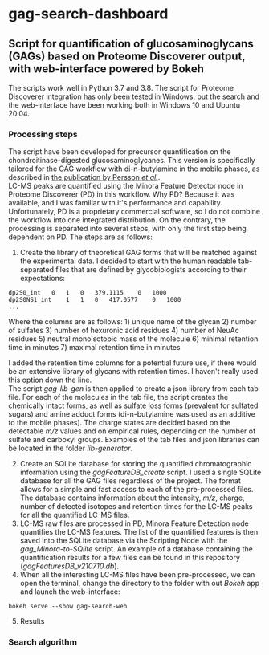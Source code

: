 # gag-search-dashboard
## Script for quantification of glucosaminoglycans (GAGs) based on Proteome Discoverer output, with web-interface powered by Bokeh

The scripts work well in Python 3.7 and 3.8. The script for Proteome Discoverer integration has only been tested in Windows, but the search and the web-interface have been working both in Windows 10 and Ubuntu 20.04.

### Processing steps

The script have been developed for precursor quantification on the chondroitinase-digested glucosaminoglycanes. This version is specifically tailored for the GAG workflow with di-n-butylamine in the mobile phases, as described in [the publication by Persson *et al.*](https://www.nature.com/articles/s41598-020-60526-0).<br>
LC-MS peaks are quantified using the Minora Feature Detector node in Proteome Discoverer (PD) in this workflow. Why PD? Because it was available, and I was familiar with it's performance and capability. Unfortunately, PD is a proprietary commercial software, so I do not combine the workflow into one integrated distribution. On the contrary, the processing is separated into several steps, with only the first step being dependent on PD. The steps are as follows:

1. Create the library of theoretical GAG forms that will be matched against the experimental data. I decided to start with the human readable tab-separated files that are defined by glycobiologists according to their expectations:
```
dp2S0_int	0	1	0	379.1115	0	1000
dp2S0NS1_int	1	1	0	417.0577	0	1000
...
```
Where the columns are as follows:
      1) unique name of the glycan
      2) number of sulfates
      3) number of hexuronic acid residues
      4) number of NeuAc residues
      5) neutral monoisotopic mass of the molecule
      6) minimal retention time in minutes
      7) maximal retention time in minutes

I added the retention time columns for a potential future use, if there would be an extensive library of glycans with retention times. I haven't really used this option down the line.<br>
The script *gag-lib-gen* is then applied to create a json library from each tab file. For each of the molecules in the tab file, the script creates the chemically intact forms, as well as sulfate loss forms (prevalent for sulfated sugars) and amine adduct forms (di-n-butylamine was used as an additive to the mobile phases). The charge states are decided based on the detectable *m/z* values and on empirical rules, depending on the number of sulfate and carboxyl groups. Examples of the tab files and json libraries can be located in the folder *lib-generator*.<br>

2. Create an SQLite database for storing the quantified chromatographic information using the *gagFeatureDB_create* script. I used a single SQLite database for all the GAG files regardless of the project. The format allows for a simple and fast access to each of the pre-processed files. The database contains information about the intensity, *m/z*, charge, number of detected isotopes and retention times for the LC-MS peaks for all the quantified LC-MS files.<br>
3. LC-MS raw files are processed in PD, Minora Feature Detection node quantifies the LC-MS features. The list of the quantified features is then saved into the SQLite database via the Scripting Node with the *gag_Minora-to-SQlite* script. An example of a database containing the quantification results for a few files can be found in this repository (*gagFeaturesDB_v210710.db*).<br>
4. When all the interesting LC-MS files have been pre-processed, we can open the terminal, change the directory to the folder with out *Bokeh* app and launch the web-interface: 
```
bokeh serve --show gag-search-web
```


5. Results

### Search algorithm

